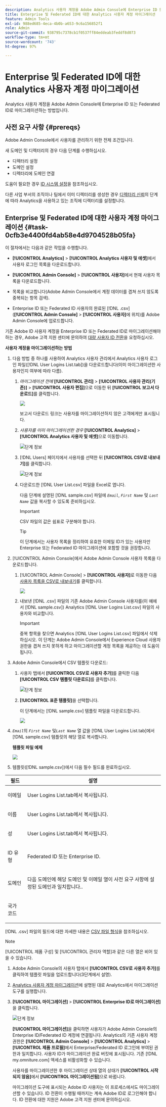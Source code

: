 ```yaml
---
description: Analytics 사용자 계정을 Adobe Admin Console에 Enterprise ID 또는 Federated ID로 마이그레이션하는 방법입니다.
title: Enterprise 및 Federated ID에 대한 Analytics 사용자 계정 마이그레이션
feature: Admin Tools
exl-id: 988ed685-4eca-4b0b-a653-9c6a156852f1
role: Admin
source-git-commit: 938795c7378cb1f0537ff84eddeab3feddf8d073
workflow-type: tm+mt
source-wordcount: '743'
ht-degree: 97%

---
```


# Enterprise 및 Federated ID에 대한 Analytics 사용자 계정 마이그레이션

Analytics 사용자 계정을 Adobe Admin Console에 Enterprise ID 또는 Federated ID로 마이그레이션하는 방법입니다.

## 사전 요구 사항 {#prereqs}

Adobe Admin Console에서 사용자를 관리하기 위한 전제 조건입니다.

새 도메인 및 디렉터리의 경우 다음 단계를 수행하십시오.

* 디렉터리 설정
* 도메인 설정
* 디렉터리에 도메인 연결

도움이 필요한 경우 [ID 시스템 설정](https://helpx.adobe.com/kr/enterprise/using/set-up-identity.html)을 참조하십시오.

다른 사업 부서의 조직이나 팀에서 이미 디렉터리를 생성한 경우 [디렉터리 신뢰](https://helpx.adobe.com/kr/enterprise/using/set-up-identity.html#Directorytrusting)의 단계에 따라 Analytics을 사용하고 있는 조직에 디렉터리를 설정합니다.

## Enterprise 및 Federated ID에 대한 사용자 계정 마이그레이션 {#task-0cfb3e4400fd4ab58e4d9704528b05fa}

이 절차에서는 다음과 같은 작업을 수행합니다.

* **[!UICONTROL Analytics]** > **[!UICONTROL Analytics 사용자 및 에셋]**&#x200B;에서 사용자 로그인 목록을 다운로드합니다.

* **[!UICONTROL Admin Console]** > **[!UICONTROL 사용자]**&#x200B;에서 현재 사용자 목록을 다운로드합니다.

* 목록을 비교합니다(Adobe Admin Console에서 계정 데이터를 겹쳐 쓰지 않도록 중복되는 항목 검색).
* Enterprise ID 또는 Federated ID 사용자의 완료된 [!DNL .csv] (**[!UICONTROL Admin Console]** > **[!UICONTROL 사용자]**&#x200B;에 위치)를 Adobe Admin Console에 업로드합니다.

기존 Adobe ID 사용자 계정을 Enterprise ID 또는 Federated ID로 마이그레이션해야 하는 경우, Adobe 고객 지원 센터에 문의하여 [대량 사용자 ID 전환](https://helpx.adobe.com/kr/enterprise/using/bulk-operations.html)을 요청하십시오.

**사용자 계정을 마이그레이션하는 방법**

1. 다음 방법 중 하나를 사용하여 Analytics 사용자 관리에서 Analytics 사용자 로그인 파일([!DNL User Logins List.tab])을 다운로드합니다(이미 마이그레이션한 사용자인지 여부에 따라 다름).
   1. *마이그레이션 전에* **[!UICONTROL 관리]** > **[!UICONTROL 사용자 관리(기존)]** > **[!UICONTROL 사용자 편집]**&#x200B;으로 이동한 뒤 **[!UICONTROL 보고서 다운로드]**&#x200B;를 클릭합니다.

      ![](/help/admin/admin/user-management2/user-migration/assets/download-report.png)

      보고서 다운로드 링크는 사용자를 마이그레이션하지 않은 고객에게만 표시됩니다.

   1. *사용자를 이미 마이그레이션한 경우* **[!UICONTROL Analytics]** > **[!UICONTROL Analytics 사용자 및 에셋]**&#x200B;으로 이동합니다.

      ![단계 정보](/help/admin/admin/user-management2/user-migration/assets/admin-analytics-users-assets.png)

   1. [!DNL Users] 페이지에서 사용자를 선택한 뒤 **[!UICONTROL CSV로 내보내기]**&#x200B;를 클릭합니다.

      ![단계 정보](/help/admin/admin/user-management2/user-migration/assets/export-csv-migrate.png)

   1. 다운로드한 [!DNL User List.csv] 파일을 Excel로 엽니다.

      다음 단계에 설명된 [!DNL sample.csv] 파일에 *`Email`*, *`First Name`* 및 *`Last Name`* 값을 복사할 수 있도록 준비하십시오.

      >[!IMPORTANT]
      >
      >CSV 파일의 값은 쉼표로 구분해야 합니다.

      >[!TIP]
      >
      >이 단계에서는 사용자 목록을 정리하여 유효한 이메일 ID가 있는 사용자만 Enterprise 또는 Federated ID 마이그레이션에 포함할 것을 권장합니다.

1. [!UICONTROL Admin Console]에서 Adobe Admin Console 사용자 목록을 다운로드합니다.

   1. [!UICONTROL Admin Console] > **[!UICONTROL 사용자]**&#x200B;로 이동한 다음 [사용자 목록을 CSV로 내보내기](https://helpx.adobe.com/kr/enterprise/using/users.html)를 클릭합니다.

      ![](/help/admin/admin/user-management2/user-migration/assets/export-csv.png)

   1. 내보낸 [!DNL .csv] 파일의 기존 Adobe Admin Console 사용자를(이 예에서 [!DNL sample.csv]) Analytics [!DNL User Logins List.csv] 파일의 사용자와 비교합니다.

      >[!IMPORTANT]
      >
      >중복 항목을 찾으면 Analytics [!DNL User Logins List.csv] 파일에서 삭제하십시오. 이 단계는 Adobe Admin Console에서 Experience Cloud 사용자 권한을 겹쳐 쓰지 못하게 하고 마이그레이션할 계정 목록을 제공하는 데 도움이 됩니다.

1. Adobe Admin Console에서 CSV 템플릿 다운로드:
   1. 사용자 탭에서 **[!UICONTROL CSV로 사용자 추가]**&#x200B;를 클릭한 다음 **[!UICONTROL CSV 템플릿 다운로드]**&#x200B;를 클릭합니다.

      ![단계 정보](/help/admin/admin/user-management2/user-migration/assets/add-users-csv.png)

   1. **[!UICONTROL 표준 템플릿]**&#x200B;을 선택합니다.

      이 단계에서는 [!DNL sample.csv] 템플릿 파일을 다운로드합니다.

      ![](/help/admin/admin/user-management2/user-migration/assets/download-csv-template.png)

1. *`Email`*&#x200B;의 *`First Name`* 및&#x200B;*`Last Name`* 열 값을 [!DNL User Logins List.tab]에서 [!DNL sample.csv] 템플릿의 해당 열로 복사합니다.

   **템플릿 파일 예제**

   ![](/help/admin/admin/user-management2/user-migration/assets/sample.png)

1. 템플릿([!DNL sample.csv])에서 다음 필수 필드를 완료하십시오.

<table id="table_1B5EEFDB5BD8436EB760BE5FFAB1CF02"> 
 <thead> 
  <tr> 
   <th colname="col1" class="entry"> 필드 </th> 
   <th colname="col2" class="entry"> 설명 </th> 
  </tr>
 </thead>
 <tbody> 
  <tr> 
   <td colname="col1"> <p>이메일 </p> </td> 
   <td colname="col2"> <p><span class="filepath">User Logins List.tab</span>에서 복사됩니다. </p> </td> 
  </tr> 
  <tr> 
   <td colname="col1"> <p>이름 </p> </td> 
   <td colname="col2"> <p><span class="filepath">User Logins List.tab</span>에서 복사됩니다. </p> </td> 
  </tr> 
  <tr> 
   <td colname="col1"> <p>성 </p> </td> 
   <td colname="col2"> <p><span class="filepath">User Logins List.tab</span>에서 복사됩니다. </p> </td> 
  </tr> 
  <tr> 
   <td colname="col1"> <p>ID 유형 </p> </td> 
   <td colname="col2"> <p><span class="term"> Federated ID</span> 또는 <span class="term"> Enterprise ID</span>. </p> </td> 
  </tr> 
  <tr> 
   <td colname="col1"> <p>도메인 </p> </td> 
   <td colname="col2"> <p>다음 도메인에 해당 <span class="term"> 도메인</span> 및 <span class="term"> 이메일</span> 열이 사전 요구 사항에 설정된 도메인과 일치합니다.</a>. </p> </td> 
  </tr> 
  <tr> 
   <td colname="col1"> <p>국가 코드 </p> </td> 
   <td colname="col2"> </td> 
  </tr> 
 </tbody> 
</table>

[!DNL .csv] 파일의 필드에 대한 자세한 내용은 [CSV 파일 형식](https://helpx.adobe.com/kr/enterprise/using/users.html)을 참조하십시오.

>[!NOTE]
>
>[!UICONTROL 제품 구성] 및 [!UICONTROL 관리자 역할]과 같은 다른 열은 비어 있을 수 있습니다.

1. Adobe Admin Console의 사용자 탭에서 **[!UICONTROL CSV로 사용자 추가]**&#x200B;를 클릭하여 템플릿 파일을 업로드합니다(3단계에서 설명).
1. [Analytics 사용자 계정 마이그레이션](/help/admin/admin/user-management2/user-migration/t-migrate-users.md)에 설명된 대로 Analytics에서 마이그레이션 도구를 실행합니다.
1. **[!UICONTROL 마이그레이션]** > **[!UICONTROL Enterprise ID로 마이그레이션]**&#x200B;을 클릭합니다.

   ![단계 정보](/help/admin/admin/user-management2/user-migration/assets/migrate-as-enterprise.png)

   **[!UICONTROL 마이그레이션]**&#x200B;을 클릭하면 사용자가 Adobe Admin Console의 Enterprise ID/Federated ID 계정에 연결됩니다. Analytics의 기존 사용자 계정 권한은 **[!UICONTROL Admin Console]** > **[!UICONTROL Analytics]** > **[!UICONTROL 제품 프로필]**&#x200B;에서 Enterprise/Federated ID 로그인에 부여된 권한과 일치합니다. 사용자 ID가 마이그레이션 완료 버킷에 표시됩니다. 기존 [!DNL my.omniture.com] 액세스를 비활성화할 수 있습니다.

   사용자를 마이그레이션한 후 마이그레이션 상태 열의 상태가 **[!UICONTROL 시작되지 않음]**&#x200B;에서 **[!UICONTROL 마이그레이션됨]**&#x200B;으로 바뀝니다.

   마이그레이션 도구에 표시되는 Adobe ID 사용자는 이 프로세스에서도 마이그레이션할 수 있습니다. ID 전환이 수행될 때까지는 계속 Adobe ID로 로그인해야 합니다. ID 전환에 대한 지원은 Adobe 고객 지원 센터에 문의하십시오.
